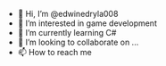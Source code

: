 - 👋 Hi, I’m @edwinedryla008
- 👀 I’m interested in game development
- 🌱 I’m currently learning C#
- 💞️ I’m looking to collaborate on ...
- 📫 How to reach me
<!---
edwinedryla008/edwinedryla008 is a ✨ special ✨ repository because its `README.md` (this file) appears on your GitHub profile.
You can click the Preview link to take a look at your changes.
--->
